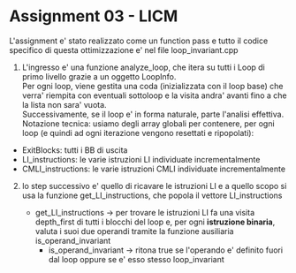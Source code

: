 # Assignment 03 - LICM

L'assignment e' stato realizzato come un function pass e tutto il codice specifico di questa ottimizzazione e' nel file loop_invariant.cpp

1. L'ingresso e' una funzione analyze_loop, che itera su tutti i Loop di primo livello grazie a un oggetto LoopInfo.  
Per ogni loop, viene gestita una coda (inizializzata con il loop base) che verra' riempita con eventuali sottoloop e la visita andra' avanti fino a che la lista non sara' vuota.  
Successivamente, se il loop e' in forma naturale, parte l'analisi effettiva.  
Notazione tecnica: usiamo degli array globali per contenere, per ogni loop (e quindi ad ogni iterazione vengono resettati e ripopolati):

- ExitBlocks: tutti i BB di uscita 
- LI_instructions: le varie istruzioni LI individuate incrementalmente
- CMLI_instructions: le varie istruzioni CMLI individuate incrementalmente

2. lo step successivo e' quello di ricavare le istruzioni LI e a quello scopo si usa la funzione get_LI_instructions, che popola il vettore LI_instructions

   - get_LI_instructions -> per trovare le istruzioni LI fa una visita depth_first di tutti i blocchi del loop e, per ogni **istruzione binaria**, valuta i suoi due operandi tramite la funzione ausiliaria is_operand_invariant
     - is_operand_invariant -> ritona true se l'operando e' definito fuori dal loop oppure se e' esso stesso loop_invariant